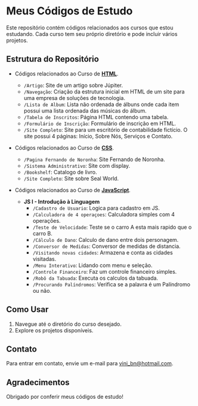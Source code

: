 # Meus Códigos de Estudo

Este repositório contém códigos relacionados aos cursos que estou estudando. Cada curso tem seu próprio diretório e pode incluir vários projetos.

## Estrutura do Repositório

- Códigos relacionados ao Curso de **[HTML](https://github.com/vini-fritzen/Estudos/tree/dbd3f07ec12206bf5feb3af72d82abf082e0b001/HTML)**.
  - `/Artigo`: Site de um artigo sobre Júpiter.
  - `/Navegação`: Criação da estrutura inicial em HTML de um site para uma empresa de soluções de tecnologia.
  - `/Lista de Album`: Lista não ordenada de álbuns onde cada item possui uma lista ordenada das músicas do álbum.
  - `/Tabela de Inscritos`: Página HTML contendo uma tabela.
  - `/Formulário de Inscrição`: Formulário de inscrição em HTML.
  - `/Site Completo`: Site para um escritório de contabilidade fictício. O site possui 4 páginas: Início, Sobre Nós, Serviços e Contato.

- Códigos relacionados ao Curso de **[CSS](https://github.com/vini-fritzen/Estudos/tree/9f6bbd92e57bf046b034c9f4ea429b189bfeaa8c/CSS)**.
  - `/Pagina Fernando de Noronha`: Site Fernando de Noronha.
  - `/Sistema Administrativo`: Site com display.
  - `/Bookshelf`: Catalogo de livro.
  - `/Site Completo`: Site sobre Seal World.

- Códigos relacionados ao Curso de **[JavaScript](https://github.com/vini-fritzen/Estudos/tree/47167a412a9659d2a8042c69711fb1e1824ba5a9/JavaScript)**.
  - **JS I - Introdução à Linguagem**
    - `/Cadastro de Usuario`: Logica para cadastro em JS.
    - `/Calculadora de 4 operaçoes`: Calculadora simples com 4 operações.
    - `/Teste de Velocidade`: Teste se o carro A esta mais rapido que o carro B.
    - `/Cálculo de Dano`: Calculo de dano entre dois personagem.
    - `/Conversor de Medidas`: Conversor de medidas de distancia.
    - `/Visitando novas cidades`: Armazena e conta as cidades visitadas.
    - `/Menu Interativo`: Lidando com menu e seleção.
    - `/Controle Financeiro`: Faz um controle financeiro simples.
    - `/Robô da Tabuada`: Executa os calculos da tabuada.
    - `/Procurando Palíndromos`: Verifica se a palavra é um Palíndromo ou não.


## Como Usar

1. Navegue até o diretório do curso desejado.
2. Explore os projetos disponíveis.

## Contato

Para entrar em contato, envie um e-mail para vini_bn@hotmail.com.

## Agradecimentos

Obrigado por conferir meus códigos de estudo!
